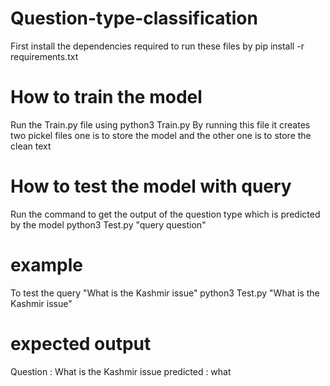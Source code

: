 # Question-type-classification

First install the dependencies required to run these files by  pip install -r requirements.txt

# How to train the model
Run the Train.py file using python3 Train.py
By running this file it creates two pickel files one is to store the model and the other one is to store the clean text

# How to test the model with query

Run the command to get the output of the question type which is predicted by the model
python3 Test.py "query question"

# example
To test the query "What is the Kashmir issue"
python3 Test.py "What is the Kashmir issue"

# expected output
Question : What is the Kashmir issue
predicted : what

